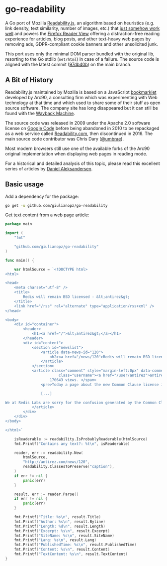 # go-readability

A Go port of Mozilla [Readability.js](https://github.com/mozilla/readability), an algorithm based on heuristics (e.g. link density, text similarity, number of images, etc.) that [just somehow work well](https://stackoverflow.com/a/4240037) and powers the [Firefox Reader View](https://support.mozilla.org/kb/firefox-reader-view-clutter-free-web-pages) offering a distraction-free reading experience for articles, blog posts, and other text-heavy web pages by removing ads, GDPR-compliant cookie banners and other unsolicited junk.

This port uses only the minimal DOM parser bundled with the original lib, resorting to the Go stdlib (`net/html`) in case of a failure. The source code is aligned with the latest commit ([97db40b](https://github.com/mozilla/readability/commit/97db40ba035a2de5e42d1ac7437893cf0da31d76)) on the main branch.


## A Bit of History

Readability.js maintained by Mozilla is based on a JavaScript [bookmarklet](https://en.wikipedia.org/wiki/Bookmarklet) developed by Arc90, a consulting firm which was experimenting with Web technology at that time and which used to share some of their stuff as open source software. The company site has long disappeared but it can still be found with the [Wayback Machine](https://web.archive.org/web/20091225055930/http://lab.arc90.com//2009//03//02//readability//).

The source code was released in 2009 under the Apache 2.0 software license on [Google Code](https://code.google.com/archive/p/arc90labs-readability/) before being abandoned in 2010 to be repackaged as a web service called [Readability.com](https://en.wikipedia.org/wiki/Readability_(service)), then discontinued in 2016. The main source code contributor was Chris Dary ([@umbrae](http://www.umbrae.net/)). 

Most modern browsers still use one of the available forks of the Arc90 original implementation when displaying web pages in reading mode.

For a historical and detailed analysis of this topic, please read this excellent series of articles by [Daniel Aleksandersen](https://www.ctrl.blog/entry/browser-reading-mode-parsers.html).


## Basic usage

Add a dependency for the package:
```bash
go get -u github.com/giulianopz/go-readability
```

Get text content from a web page article:
```go
package main

import (
	"fmt"

	"github.com/giulianopz/go-readability"
)

func main() {

	var htmlSource = `<!DOCTYPE html>
<html>

<head>
	<meta charset="utf-8" />
	<title>
		Redis will remain BSD licensed - &lt;antirez&gt;
	</title>
	<link href="/rss" rel="alternate" type="application/rss+xml" />
</head>

<body>
	<div id="container">
		<header>
			<h1><a href="/">&lt;antirez&gt;</a></h1>
		</header>
		<div id="content">
			<section id="newslist">
				<article data-news-id="120">
					<h2><a href="/news/120">Redis will remain BSD licensed</a></h2>
				</article>
			</section>
			<article class="comment" style="margin-left:0px" data-comment-id="120-" id="120-"><span class="info"><span
						class="username"><a href="/user/antirez">antirez</a></span> 2095 days ago.
					170643 views. </span>
				<pre>Today a page about the new Common Clause license in the Redis Labs web site was interpreted as if Redis itself switched license. This is not the case, Redis is, and will remain, BSD licensed. However in the era of [edit] uncontrollable spreading of information, my attempts to provide the correct information failed, and I’m still seeing everywhere “Redis is no longer open source”. The reality is that Redis remains BSD, and actually Redis Labs did the right thing supporting my effort to keep the Redis core open as usually.

				[...]

We at Redis Labs are sorry for the confusion generated by the Common Clause page, and my colleagues are working to fix the page with better wording.</pre>
			</article>
		</div>
	</div>
</body>

</html>`

	isReaderable := readability.IsProbablyReaderable(htmlSource)
	fmt.Printf("Contains any text?: %t\n", isReaderable)

	reader, err := readability.New(
		htmlSource,
		"http://antirez.com/news/120",
		readability.ClassesToPreserve("caption"),
	)
	if err != nil {
		panic(err)
	}

	result, err := reader.Parse()
	if err != nil {
		panic(err)
	}

	fmt.Printf("Title: %s\n", result.Title)
	fmt.Printf("Author: %s\n", result.Byline)
	fmt.Printf("Length: %d\n", result.Length)
	fmt.Printf("Excerpt: %s\n", result.Excerpt)
	fmt.Printf("SiteName: %s\n", result.SiteName)
	fmt.Printf("Lang: %s\n", result.Lang)
	fmt.Printf("PublishedTime: %s\n", result.PublishedTime)
	fmt.Printf("Content: %s\n", result.Content)
	fmt.Printf("TextContent: %s\n", result.TextContent)
}
```
